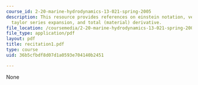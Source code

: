 ```yaml
---
course_id: 2-20-marine-hydrodynamics-13-021-spring-2005
description: This resource provides references on einstein notation, vector Calculus,
  taylor series expansion, and total (material) derivative.
file_location: /coursemedia/2-20-marine-hydrodynamics-13-021-spring-2005/36b5cfbdf8d07d1a0593e704140b2451_recitation1.pdf
file_type: application/pdf
layout: pdf
title: recitation1.pdf
type: course
uid: 36b5cfbdf8d07d1a0593e704140b2451

---
```

None
